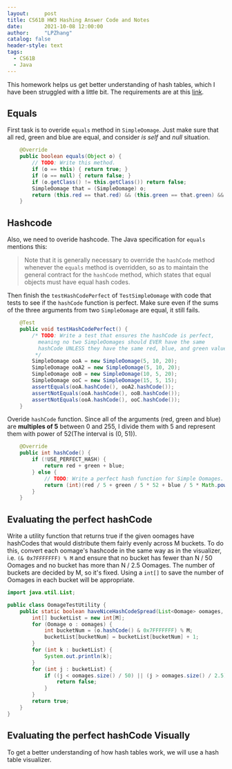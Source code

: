 ```yaml
---
layout:     post
title: CS61B HW3 Hashing Answer Code and Notes
date:       2021-10-08 12:00:00
author:     "LPZhang"
catalog: false
header-style: text
tags: 
  - CS61B
  - Java
---
```



This homework helps us get better understanding of hash tables, which I have been struggled with a little bit. The requirements are at this [link](https://sp18.datastructur.es/materials/hw/hw3/hw3).

## Equals
First task is to overide `equals` method in `SimpleOomage`. Just make sure that all red, green and blue are equal, and consider *is self* and *null* situation.

```java
	@Override
    public boolean equals(Object o) {
        // TODO: Write this method.
        if (o == this) { return true; }
        if (o == null) { return false; }
        if (o.getClass() != this.getClass()) return false;
        SimpleOomage that = (SimpleOomage) o;
        return (this.red == that.red) && (this.green == that.green) && (this.blue == that.blue);
    }
```

## Hashcode
Also, we need to overide hashcode.
The Java specification for `equals` mentions this: 
> Note that it is generally necessary to override the `hashCode` method whenever the `equals` method is overridden, so as to maintain the general contract for the `hashCode` method, which states that equal objects must have equal hash codes.

Then finish the `testHashCodePerfect` of `TestSimpleOomage` with code that tests to see if the `hashCode` function is perfect. Make sure even if the sums of the three arguments from two `SimpleOomage` are equal, it still fails.

```java
    @Test
    public void testHashCodePerfect() {
        /* TODO: Write a test that ensures the hashCode is perfect,
          meaning no two SimpleOomages should EVER have the same
          hashCode UNLESS they have the same red, blue, and green values!
         */
        SimpleOomage ooA = new SimpleOomage(5, 10, 20);
        SimpleOomage ooA2 = new SimpleOomage(5, 10, 20);
        SimpleOomage ooB = new SimpleOomage(10, 5, 20);
        SimpleOomage ooC = new SimpleOomage(15, 5, 15);
        assertEquals(ooA.hashCode(), ooA2.hashCode());
        assertNotEquals(ooA.hashCode(), ooB.hashCode());
        assertNotEquals(ooA.hashCode(), ooC.hashCode());
    }
```

Overide `hashCode` function. Since all of the arguments (red, green and blue) are **multiples of 5** between 0 and 255, I divide them with 5 and represent them with power of 52(The interval is (0, 51)).

```java
    @Override
    public int hashCode() {
        if (!USE_PERFECT_HASH) {
            return red + green + blue;
        } else {
            // TODO: Write a perfect hash function for Simple Oomages.
            return (int)(red / 5 + green / 5 * 52 + blue / 5 * Math.pow(52, 2));
        }
    }
```

## Evaluating the perfect hashCode
Write a utility function that returns true if the given oomages have hashCodes that would distribute them fairly evenly across M buckets. To do this, convert each oomage's hashcode in the same way as in the visualizer, i.e. `(& 0x7FFFFFFF) % M` and ensure that no bucket has fewer than N / 50 Oomages and no bucket has more than N / 2.5 Oomages.
The number of buckets are decided by M, so it's fixed. Using a `int[]` to save the number of Oomages in each bucket will be appropriate.

```java
import java.util.List;

public class OomageTestUtility {
    public static boolean haveNiceHashCodeSpread(List<Oomage> oomages, int M) {
        int[] bucketList = new int[M];
        for (Oomage o : oomages) {
            int bucketNum = (o.hashCode() & 0x7FFFFFFF) % M;
            bucketList[bucketNum] = bucketList[bucketNum] + 1;
        }
        for (int k : bucketList) {
            System.out.println(k);
        }
        for (int j : bucketList) {
            if ((j < oomages.size() / 50) || (j > oomages.size() / 2.5)) {
                return false;
            }
        }
        return true;
    }
}
```

## Evaluating the perfect hashCode Visually

To get a better understanding of how hash tables work, we will use a hash table visualizer.

